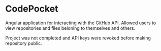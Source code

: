# CodePocket
Angular application for interacting with the GitHub API. Allowed users to view repositories and files beloning to themselves and others.

Project was not completed and API keys were revoked before making repository public.
